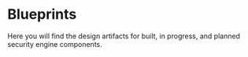 Blueprints
==========

Here you will find the design artifacts for built, in progress, and planned
security engine components.
